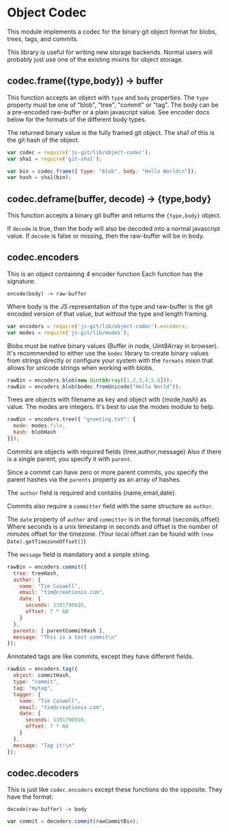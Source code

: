 # Object Codec

This module implements a codec for the binary git object format for blobs, trees, tags, and commits.

This library is useful for writing new storage backends.  Normal users will probably
just use one of the existing mixins for object storage.

## codec.frame({type,body}) -> buffer

This function accepts an object with `type` and `body` properties.  The `type`
property must be one of "blob", "tree", "commit" or "tag".  The body can be a
pre-encoded raw-buffer or a plain javascript value.  See encoder docs below for
the formats of the different body types.

The returned binary value is the fully framed git object.  The sha1 of this is
the git hash of the object.

```js
var codec = require('js-git/lib/object-codec');
var sha1 = require('git-sha1');

var bin = codec.frame({ type: "blob", body: "Hello World\n"});
var hash = sha1(bin);
```

## codec.deframe(buffer, decode) -> {type,body}

This function accepts a binary git buffer and returns the `{type,body}` object.

If `decode` is true, then the body will also be decoded into a normal javascript
value.  If `decode` is false or missing, then the raw-buffer will be in body.

## codec.encoders

This is an object containing 4 encoder function  Each function has the signature:

    encode(body) -> raw-buffer

Where body is the JS representation of the type and raw-buffer is the git encoded
version of that value, but without the type and length framing.

```js
var encoders = require('js-git/lib/object-codec').encoders;
var modes = require('js-git/lib/modes');
```

Blobs must be native binary values (Buffer in node, Uint8Array in browser).
It's recommended to either use the `bodec` library to create binary values from
strings directly or configure your system with the `formats` mixin that allows
for unicode strings when working with blobs.

```js
rawBin = encoders.blob(new Uint8Array([1,2,3,4,5,6]));
rawBin = encoders.blob(bodec.fromUnicode("Hello World"));
```

Trees are objects with filename as key and object with {mode,hash} as value.
The modes are integers.  It's best to use the modes module to help.

```js
rawBin = encoders.tree({ "greeting.txt": {
  mode: modes.file,
  hash: blobHash
}});
```

Commits are objects with required fields {tree,author,message}
Also if there is a single parent, you specify it with `parent`.

Since a commit can have zero or more parent commits, you specify the parent
hashes via the `parents` property as an array of hashes.

The `author` field is required and contains {name,email,date}.

Commits also require a `committer` field with the same structure as `author`.

The `date` property of `author` and `committer` is in the format {seconds,offset}
Where seconds is a unix timestamp in seconds and offset is the number of minutes
offset for the timezone. (Your local offset can be found with `(new Date).getTimezoneOffset()`)

The `message` field is mandatory and a simple string.

```js
rawBin = encoders.commit({
  tree: treeHash,
  author: {
    name: "Tim Caswell",
    email: "tim@creationix.com",
    date: {
      seconds: 1391790910,
      offset: 7 * 60
    }
  },
  parents: [ parentCommitHash ],
  message: "This is a test commit\n"
});
```

Annotated tags are like commits, except they have different fields.

```js
rawBin = encoders.tag({
  object: commitHash,
  type: "commit",
  tag: "mytag",
  tagger: {
    name: "Tim Caswell",
    email: "tim@creationix.com",
    date: {
      seconds: 1391790910,
      offset: 7 * 60
    }
  },
  message: "Tag it!\n"
});
```

## codec.decoders

This is just like `codec.encoders` except these functions do the opposite.
They have the format:

    decode(raw-buffer) -> body

```js
var commit = decoders.commit(rawCommitBin);
```
